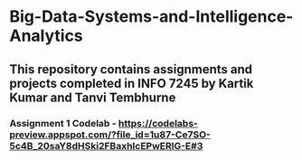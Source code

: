 # Big-Data-Systems-and-Intelligence-Analytics

## This repository contains assignments and projects completed in INFO 7245 by Kartik Kumar and Tanvi Tembhurne

### Assignment 1 Codelab - https://codelabs-preview.appspot.com/?file_id=1u87-Ce7SO-5c4B_20saY8dHSki2FBaxhlcEPwERlG-E#3
